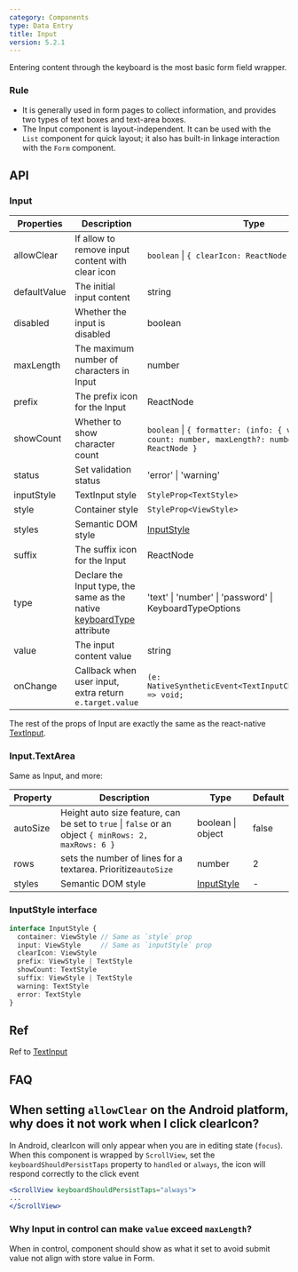 ```yaml
---
category: Components
type: Data Entry
title: Input
version: 5.2.1
---
```


Entering content through the keyboard is the most basic form field wrapper.

### Rule
- It is generally used in form pages to collect information, and provides two types of text boxes and text-area boxes.
- The Input component is layout-independent. It can be used with the `List` component for quick layout; it also has built-in linkage interaction with the `Form` component.

## API

### Input

| Properties | Description | Type | Default |
| --- | --- | --- | --- |
| allowClear | If allow to remove input content with clear icon | `boolean` \| `{ clearIcon: ReactNode }` | - |
| defaultValue | The initial input content | string | - |
| disabled | Whether the input is disabled | boolean | false |
| maxLength | The maximum number of characters in Input | number | - |
| prefix | The prefix icon for the Input | ReactNode | - |
| showCount | Whether to show character count | `boolean` \| `{ formatter: (info: { value: string, count: number, maxLength?: number }) => ReactNode }` | false |
| status | Set validation status | 'error' \| 'warning' | - |
| inputStyle | TextInput style | `StyleProp<TextStyle>` | - |
| style  | Container style | `StyleProp<ViewStyle>` | - |
| styles | Semantic DOM style | [InputStyle](#inputstyle-interface) | - |
| suffix | The suffix icon for the Input | ReactNode | - |
| type   | Declare the Input type, the same as the native [keyboardType](http://facebook.github.io/react-native/docs/textinput.html#keyboardtype) attribute | 'text' \| 'number' \| 'password' \| KeyboardTypeOptions | `text` |
| value | The input content value | string | - |
| onChange | Callback when user input, extra return `e.target.value` | `(e: NativeSyntheticEvent<TextInputChangeEventData>) => void;` | - |

The rest of the props of Input are exactly the same as the react-native [TextInput](http://facebook.github.io/react-native/docs/textinput.html).

### Input.TextArea

Same as Input, and more:

| Property | Description | Type | Default |
| --- | --- | --- | --- |
| autoSize | Height auto size feature, can be set to `true` \| `false` or an object `{ minRows: 2, maxRows: 6 }` | boolean \| object | false |
| rows | sets the number of lines for a textarea.	Prioritize`autoSize`  | number | 2 |
| styles | Semantic DOM style | [InputStyle](#inputstyle-interface) | - |

### InputStyle interface

```typescript
interface InputStyle {
  container: ViewStyle // Same as `style` prop
  input: ViewStyle     // Same as `inputStyle` prop
  clearIcon: ViewStyle
  prefix: ViewStyle | TextStyle
  showCount: TextStyle
  suffix: ViewStyle | TextStyle
  warning: TextStyle
  error: TextStyle
}
```

## Ref
Ref to [TextInput](http://facebook.github.io/react-native/docs/textinput.html)

## FAQ

## When setting `allowClear` on the Android platform, why does it not work when I click clearIcon?

In Android, clearIcon will only appear when you are in editing state (`focus`).
<br/>When this component is wrapped by `ScrollView`, set the `keyboardShouldPersistTaps` property to `handled` or `always`, the icon will respond correctly to the click event

```jsx
<ScrollView keyboardShouldPersistTaps="always">
...
</ScrollView>
```

### Why Input in control can make `value` exceed `maxLength`?

When in control, component should show as what it set to avoid submit value not align with store value in Form.